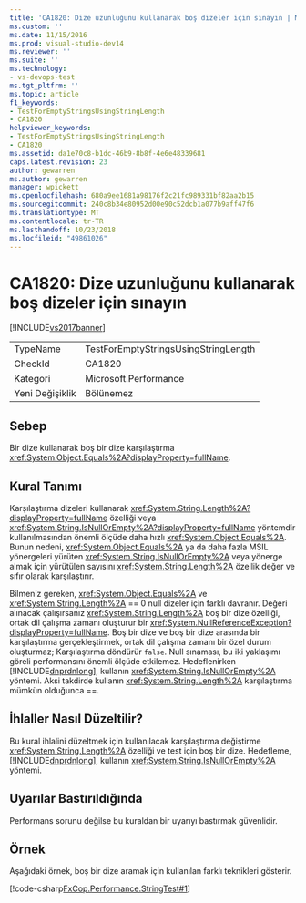 ```yaml
---
title: 'CA1820: Dize uzunluğunu kullanarak boş dizeler için sınayın | Microsoft Docs'
ms.custom: ''
ms.date: 11/15/2016
ms.prod: visual-studio-dev14
ms.reviewer: ''
ms.suite: ''
ms.technology:
- vs-devops-test
ms.tgt_pltfrm: ''
ms.topic: article
f1_keywords:
- TestForEmptyStringsUsingStringLength
- CA1820
helpviewer_keywords:
- TestForEmptyStringsUsingStringLength
- CA1820
ms.assetid: da1e70c8-b1dc-46b9-8b8f-4e6e48339681
caps.latest.revision: 23
author: gewarren
ms.author: gewarren
manager: wpickett
ms.openlocfilehash: 680a9ee1681a98176f2c21fc989331bf82aa2b15
ms.sourcegitcommit: 240c8b34e80952d00e90c52dcb1a077b9aff47f6
ms.translationtype: MT
ms.contentlocale: tr-TR
ms.lasthandoff: 10/23/2018
ms.locfileid: "49861026"
---
```

# <a name="ca1820-test-for-empty-strings-using-string-length"></a>CA1820: Dize uzunluğunu kullanarak boş dizeler için sınayın
[!INCLUDE[vs2017banner](../includes/vs2017banner.md)]

|||
|-|-|
|TypeName|TestForEmptyStringsUsingStringLength|
|CheckId|CA1820|
|Kategori|Microsoft.Performance|
|Yeni Değişiklik|Bölünemez|

## <a name="cause"></a>Sebep
 Bir dize kullanarak boş bir dize karşılaştırma <xref:System.Object.Equals%2A?displayProperty=fullName>.

## <a name="rule-description"></a>Kural Tanımı
 Karşılaştırma dizeleri kullanarak <xref:System.String.Length%2A?displayProperty=fullName> özelliği veya <xref:System.String.IsNullOrEmpty%2A?displayProperty=fullName> yöntemdir kullanılmasından önemli ölçüde daha hızlı <xref:System.Object.Equals%2A>. Bunun nedeni, <xref:System.Object.Equals%2A> ya da daha fazla MSIL yönergeleri yürüten <xref:System.String.IsNullOrEmpty%2A> veya yönerge almak için yürütülen sayısını <xref:System.String.Length%2A> özellik değer ve sıfır olarak karşılaştırır.

 Bilmeniz gereken, <xref:System.Object.Equals%2A> ve <xref:System.String.Length%2A> == 0 null dizeler için farklı davranır. Değeri alınacak çalışırsanız <xref:System.String.Length%2A> boş bir dize özelliği, ortak dil çalışma zamanı oluşturur bir <xref:System.NullReferenceException?displayProperty=fullName>. Boş bir dize ve boş bir dize arasında bir karşılaştırma gerçekleştirmek, ortak dil çalışma zamanı bir özel durum oluşturmaz; Karşılaştırma döndürür `false`. Null sınaması, bu iki yaklaşımı göreli performansını önemli ölçüde etkilemez. Hedeflenirken [!INCLUDE[dnprdnlong](../includes/dnprdnlong-md.md)], kullanın <xref:System.String.IsNullOrEmpty%2A> yöntemi. Aksi takdirde kullanın <xref:System.String.Length%2A> karşılaştırma mümkün olduğunca ==.

## <a name="how-to-fix-violations"></a>İhlaller Nasıl Düzeltilir?
 Bu kural ihlalini düzeltmek için kullanılacak karşılaştırma değiştirme <xref:System.String.Length%2A> özelliği ve test için boş bir dize. Hedefleme, [!INCLUDE[dnprdnlong](../includes/dnprdnlong-md.md)], kullanın <xref:System.String.IsNullOrEmpty%2A> yöntemi.

## <a name="when-to-suppress-warnings"></a>Uyarılar Bastırıldığında
 Performans sorunu değilse bu kuraldan bir uyarıyı bastırmak güvenlidir.

## <a name="example"></a>Örnek
 Aşağıdaki örnek, boş bir dize aramak için kullanılan farklı teknikleri gösterir.

 [!code-csharp[FxCop.Performance.StringTest#1](../snippets/csharp/VS_Snippets_CodeAnalysis/FxCop.Performance.StringTest/cs/FxCop.Performance.StringTest.cs#1)]



